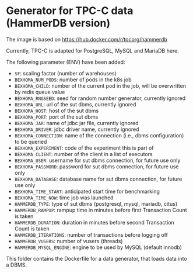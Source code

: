 # Generator for TPC-C data (HammerDB version)

The image is based on https://hub.docker.com/r/tpcorg/hammerdb

Currently, TPC-C is adapted for PostgreSQL, MySQL and MariaDB here.

The following parameter (ENV) have been added:

* `SF`: scaling factor (number of warehouses)
* `BEXHOMA_NUM_PODS`: number of pods in the k8s job
* `BEXHOMA_CHILD`: number of the current pod in the job, will be overwritten by redis queue value
* `BEXHOMA_RNGSEED`: seed for random number generator, currently ignored
* `BEXHOMA_URL`: url of the sut dbms, currently ignored
* `BEXHOMA_HOST`: host of the sut dbms
* `BEXHOMA_PORT`: port of the sut dbms
* `BEXHOMA_JAR`: name of jdbc jar file, currently ignored
* `BEXHOMA_DRIVER`: jdbc driver name, currently ignored
* `BEXHOMA_CONNECTION`: name of the connection (i.e., dbms configuration) to be queried
* `BEXHOMA_EXPERIMENT`: code of the experiment this is part of
* `BEXHOMA_CLIENT`: number of the client in a list of executors
* `BEXHOMA_USER`: username for sut dbms connection, for future use only
* `BEXHOMA_PASSWORD`: password for sut dbms connection, for future use only
* `BEXHOMA_DATABASE`: database name for sut dbms connection, for future use only
* `BEXHOMA_TIME_START`: anticipated start time for benchmarking
* `BEXHOMA_TIME_NOW`: time job was launched
* `HAMMERDB_TYPE`: type of sut dbms (postgresql, mysql, mariadb, citus)
* `HAMMERDB_RAMPUP`: rampup time in minutes before first Transaction Count is taken
* `HAMMERDB_DURATION`: duration in minutes before second Transaction Count is taken
* `HAMMERDB_ITERATIONS`: number of transactions before logging off
* `HAMMERDB_VUSERS`: number of vusers (threads)
* `HAMMERDB_MYSQL_ENGINE`: engine to be used by MySQL (default innodb)

This folder contains the Dockerfile for a data generator, that loads data into a DBMS.
